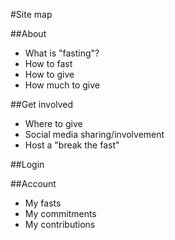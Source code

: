 #Site map

##About
- What is "fasting"?
- How to fast
- How to give
- How much to give

##Get involved
- Where to give
- Social media sharing/involvement
- Host a "break the fast"

##Login

##Account
- My fasts
- My commitments
- My contributions
